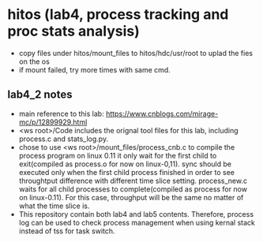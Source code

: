 # hitos (lab4, process tracking and proc stats analysis)

- copy files under hitos/mount_files to hitos/hdc/usr/root to uplad the fies on the os
- if mount failed, try more times with same cmd.

## lab4_2 notes
- main reference to this lab: https://www.cnblogs.com/mirage-mc/p/12899929.html
- \<ws root\>/Code includes the orignal tool files for this lab, including process.c and stats_log.py.
- chose to use \<ws root\>/mount_files/process_cnb.c to compile the process program on linux 0.11
  it only wait for the first child to exit(compiled as process.o for now on linux-0,11). sync should 
  be executed only when the first child process finished in order to see throughtput difference with 
  different time slice setting. process_new.c waits for all child processes to complete(compiled as 
  process for now on linux-0.11).  For this case, throughput will be the same no matter of what the 
  time slice is.
- This repository contain both lab4 and lab5 contents.  Therefore, process log can be used to check
  process management when using kernal stack instead of tss for task switch.

